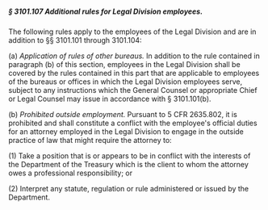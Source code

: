 ##### § 3101.107 Additional rules for Legal Division employees. #####

The following rules apply to the employees of the Legal Division and are in addition to §§ 3101.101 through 3101.104:

(a) *Application of rules of other bureaus.* In addition to the rule contained in paragraph (b) of this section, employees in the Legal Division shall be covered by the rules contained in this part that are applicable to employees of the bureaus or offices in which the Legal Division employees serve, subject to any instructions which the General Counsel or appropriate Chief or Legal Counsel may issue in accordance with § 3101.101(b).

(b) *Prohibited outside employment.* Pursuant to 5 CFR 2635.802, it is prohibited and shall constitute a conflict with the employee's official duties for an attorney employed in the Legal Division to engage in the outside practice of law that might require the attorney to:

(1) Take a position that is or appears to be in conflict with the interests of the Department of the Treasury which is the client to whom the attorney owes a professional responsibility; or

(2) Interpret any statute, regulation or rule administered or issued by the Department.